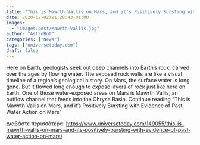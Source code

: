 ```yaml
---
title: "This is Mawrth Vallis on Mars, and it’s Positively Bursting with Evidence of Past Water Action on Mars"
date: 2020-12-02T21:28:43+01:00
images:
  - "images/post/Mawrth-Vallis.jpg"
author: "AstroBot"
categories: ["News"]
tags: ["universetoday.com"]
draft: false
---
```


Here on Earth, geologists seek out deep channels into Earth’s rock, carved over the ages by flowing water. The exposed rock walls are like a visual timeline of a region’s geological history. On Mars, the surface water is long gone. But it flowed long enough to expose layers of rock just like here on Earth. One of those water-exposed areas on Mars is Mawrth Vallis, an outflow channel that feeds into the Chryse Basin.  Continue reading “This is Mawrth Vallis on Mars, and it’s Positively Bursting with Evidence of Past Water Action on Mars” 

Διαβάστε περισσότερα: https://www.universetoday.com/149055/this-is-mawrth-vallis-on-mars-and-its-positively-bursting-with-evidence-of-past-water-action-on-mars/
